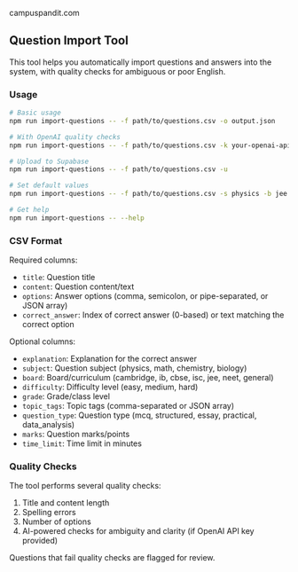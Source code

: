 campuspandit.com

## Question Import Tool

This tool helps you automatically import questions and answers into the system, with quality checks for ambiguous or poor English.

### Usage

```bash
# Basic usage
npm run import-questions -- -f path/to/questions.csv -o output.json

# With OpenAI quality checks
npm run import-questions -- -f path/to/questions.csv -k your-openai-api-key

# Upload to Supabase
npm run import-questions -- -f path/to/questions.csv -u

# Set default values
npm run import-questions -- -f path/to/questions.csv -s physics -b jee -d medium

# Get help
npm run import-questions -- --help
```

### CSV Format

Required columns:
- `title`: Question title
- `content`: Question content/text
- `options`: Answer options (comma, semicolon, or pipe-separated, or JSON array)
- `correct_answer`: Index of correct answer (0-based) or text matching the correct option

Optional columns:
- `explanation`: Explanation for the correct answer
- `subject`: Question subject (physics, math, chemistry, biology)
- `board`: Board/curriculum (cambridge, ib, cbse, isc, jee, neet, general)
- `difficulty`: Difficulty level (easy, medium, hard)
- `grade`: Grade/class level
- `topic_tags`: Topic tags (comma-separated or JSON array)
- `question_type`: Question type (mcq, structured, essay, practical, data_analysis)
- `marks`: Question marks/points
- `time_limit`: Time limit in minutes

### Quality Checks

The tool performs several quality checks:
1. Title and content length
2. Spelling errors
3. Number of options
4. AI-powered checks for ambiguity and clarity (if OpenAI API key provided)

Questions that fail quality checks are flagged for review.